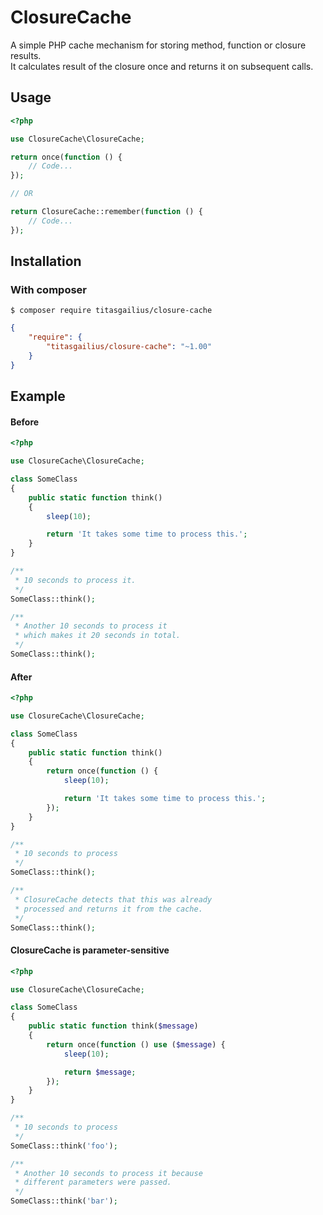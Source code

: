# ClosureCache

A simple PHP cache mechanism for storing method, function or closure results.\
It calculates result of the closure once and returns it on subsequent calls.

## Usage
```php
<?php

use ClosureCache\ClosureCache;

return once(function () {
    // Code...
});

// OR

return ClosureCache::remember(function () {
    // Code...
});
```

## Installation

### With composer
```
$ composer require titasgailius/closure-cache
```

```json
{
    "require": {
        "titasgailius/closure-cache": "~1.00"
    }
}
```


## Example
#### Before
```php
<?php

use ClosureCache\ClosureCache;

class SomeClass
{
    public static function think()
    {
        sleep(10);

        return 'It takes some time to process this.';
    }
}

/**
 * 10 seconds to process it.
 */
SomeClass::think();

/**
 * Another 10 seconds to process it
 * which makes it 20 seconds in total.
 */
SomeClass::think();
```

#### After
```php
<?php

use ClosureCache\ClosureCache;

class SomeClass
{
    public static function think()
    {
        return once(function () {
            sleep(10);

            return 'It takes some time to process this.';
        });
    }
}

/**
 * 10 seconds to process
 */
SomeClass::think();

/**
 * ClosureCache detects that this was already
 * processed and returns it from the cache.
 */
SomeClass::think();
```

#### ClosureCache is parameter-sensitive
```php
<?php

use ClosureCache\ClosureCache;

class SomeClass
{
    public static function think($message)
    {
        return once(function () use ($message) {
            sleep(10);

            return $message;
        });
    }
}

/**
 * 10 seconds to process
 */
SomeClass::think('foo');

/**
 * Another 10 seconds to process it because
 * different parameters were passed.
 */
SomeClass::think('bar');
```
